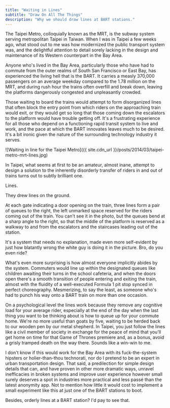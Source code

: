 ```yaml
---
title: "Waiting in Lines"
subtitle: "Draw On All The Things"
description: "Why we should draw lines at BART stations."
---
```


The Taipei Metro, colloquially known as the MRT, is the subway system serving metropolitan Taipei in Taiwan. When I was in Taipei a few weeks ago, what stood out to me was how modernized the public transport system was, and the delightful attention to detail sorely lacking in the design and maintenance of its Western counterpart in the Bay Area.

Anyone who's lived in the Bay Area, particularly those who have had to commute from the outer realms of South San Francisco or East Bay, has experienced the living hell that is the BART. It carries a measly 370,000 passengers on an average weekday compared to the 1.78 million on the MRT, and during rush hour the trains often overfill and break down, leaving the platforms dangerously congested and unpleasantly crowded.

Those waiting to board the trains would attempt to form disorganized lines that often block the entry point from which riders on the approaching train would exit, or they would get so long that those coming down the escalators to the platform would have trouble getting off. It's a frustrating experience for all those who depend on a functioning rapid transit system to live and work, and the pace at which the BART innovates leaves much to be desired. It's a bit ironic given the nature of the surrounding technology industry it serves.

![Waiting in line for the Taipei Metro]({{ site.cdn_url }}/posts/2014/03/taipei-metro-mrt-lines.jpg)

In Taipei, what seems at first to be an amateur, almost inane, attempt to design a solution to the inherently disorderly transfer of riders in and out of trains turns out to subtly brilliant one.

Lines.

They drew lines on the ground.

At each gate indicating a door opening on the train, three lines form a pair of queues to the right, the left unmarked space reserved for the riders coming out of the train. You can't see it in the photo, but the queues bend at a sharp angle to the right, so that the middle of the platform is reserved as a walkway to and from the escalators and the staircases leading out of the station.

It's a system that needs no explanation, made even more self-evident by just how blatantly wrong the white guy is doing it in the picture. Bro, do you even ride?

What's even more surprising is how almost everyone implicitly abides by the system. Commuters would line up within the designated queues like children awaiting their turns in the school cafeteria, and when the doors open there's a smooth transition of people entering and exiting the train, almost with the fluidity of a well-executed Formula 1 pit stop synced in perfect choreography. Mesmerizing, to say the least, as someone who's had to punch his way onto a BART train on more than one occasion.

On a psychological level the lines work because they remove any cognitive load  for your average rider, especially at the end of the day when the last thing you want to be thinking about is how to queue up for your commute home. We're no more useful than goats by five, waiting to be herded back to our wooden pen by our metal shepherd. In Taipei, you just follow the lines like a civil member of society in exchange for the peace of mind that you'll get home on time for that Game of Thrones premiere and, as a bonus, avoid a grisly tramped death on the way there. Sounds like a win-win to me.

I don't know if this would work for the Bay Area with its fuck-the-system hipsters or holier-than-thou technorati, nor do I pretend to be an expert in urban transportation design. That said, a predilection for simple design details that can, and have proven in other more dramatic ways, unravel inefficacies in broken systems and improve user experience however small surely deserves a spot in industries more practical and less passé than the latest anonymity app. Not to mention how little it would cost to implement a small experiment like this at just one of the BART stations to boot.

Besides, orderly lines at a BART station? I'd pay to see that.
